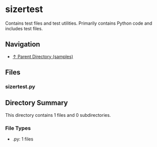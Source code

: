 # sizertest

Contains test files and test utilities. Primarily contains Python code and includes test files.

## Navigation

* [↑ Parent Directory (samples)](../README.md)

## Files

### sizertest.py




## Directory Summary

This directory contains 1 files and 0 subdirectories.

### File Types

* .py: 1 files
